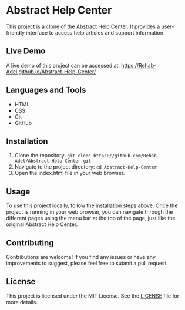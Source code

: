 <!DOCTYPE html>
<html>
<head>
  <meta charset="UTF-8">
  <link rel="stylesheet" type="text/css" href="styles.css">
</head>
<body>
  <h1>Abstract Help Center</h1>
  <p>This project is a clone of the <a href="https://help.abstract.com/hc/en-us" target="_blank">Abstract Help Center</a>. It provides a user-friendly interface to access help articles and support information.</p>

  <h2>Live Demo</h2>
  <p>A live demo of this project can be accessed at: <a href="https://Rehab-Adel.github.io/Abstract-Help-Center/" target="_blank">https://Rehab-Adel.github.io/Abstract-Help-Center/</a></p>

  <h2>Languages and Tools</h2>
  <ul>
    <li>HTML</li>
    <li>CSS</li>
    <li>Git</li>
    <li>GitHub</li>
  </ul>

  <h2>Installation</h2>
  <ol>
    <li>Clone the repository: <code>git clone https://github.com/Rehab-Adel/Abstract-Help-Center.git</code></li>
    <li>Navigate to the project directory: <code>cd Abstract-Help-Center</code></li>
    <li>Open the index.html file in your web browser.</li>
  </ol>

  <h2>Usage</h2>
  <p>To use this project locally, follow the installation steps above. Once the project is running in your web browser, you can navigate through the different pages using the menu bar at the top of the page, just like the original Abstract Help Center.</p>

  <h2>Contributing</h2>
  <p>Contributions are welcome! If you find any issues or have any improvements to suggest, please feel free to submit a pull request.</p>

  <h2>License</h2>
  <p>This project is licensed under the MIT License. See the <a href="LICENSE">LICENSE</a> file for more details.</p>
</body>
</html>
